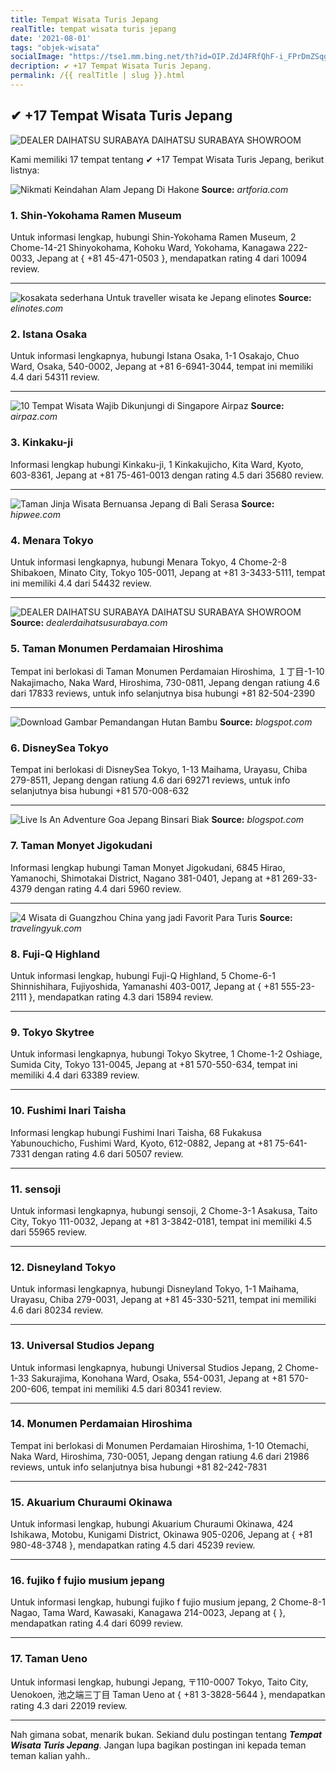 ```yaml
---
title: Tempat Wisata Turis Jepang
realTitle: tempat wisata turis jepang
date: '2021-08-01'
tags: "objek-wisata"
socialImage: "https://tse1.mm.bing.net/th?id=OIP.ZdJ4FRfQhF-i_FPrDmZSqgHaDt&amp;pid=15.1"
decription: ✔ +17 Tempat Wisata Turis Jepang.
permalink: /{{ realTitle | slug }}.html
---
```


## ✔ +17 Tempat Wisata Turis Jepang

![DEALER DAIHATSU SURABAYA  DAIHATSU SURABAYA  SHOWROOM ](https://dealerdaihatsusurabaya.com/foto_berita/500000441733.jpg)



Kami memiliki 17 tempat tentang ✔ +17 Tempat Wisata Turis Jepang, berikut listnya:



![Nikmati Keindahan Alam Jepang Di Hakone](https://tse4.mm.bing.net/th?id=OIP.xkyUZhjPp0VyizO64x8lfgHaE7&amp;pid=15.1)
**Source:** _artforia.com_


### 1. Shin-Yokohama Ramen Museum



Untuk informasi lengkap, hubungi Shin-Yokohama Ramen Museum, 2 Chome-14-21 Shinyokohama, Kohoku Ward, Yokohama, Kanagawa 222-0033, Jepang at { +81 45-471-0503 }, mendapatkan rating 4 dari 10094 review.

---


![kosakata sederhana Untuk traveller wisata ke Jepang  elinotes](https://tse3.mm.bing.net/th?id=OIP.dN7THzI5MqkwgmZXqtW6gAAAAA&amp;pid=15.1)
**Source:** _elinotes.com_


### 2. Istana Osaka



Untuk informasi lengkapnya, hubungi Istana Osaka, 1-1 Osakajo, Chuo Ward, Osaka, 540-0002, Jepang at +81 6-6941-3044, tempat ini memiliki 4.4 dari 54311 review.

---


![10 Tempat Wisata Wajib Dikunjungi di Singapore  Airpaz ](https://tse1.mm.bing.net/th?id=OIP.uQMKAVBhUWRApB1AOD7nLQHaEK&amp;pid=15.1)
**Source:** _airpaz.com_


### 3. Kinkaku-ji



Informasi lengkap hubungi Kinkaku-ji, 1 Kinkakujicho, Kita Ward, Kyoto, 603-8361, Jepang at +81 75-461-0013 dengan rating 4.5 dari 35680 review.

---


![Taman Jinja Wisata Bernuansa Jepang di Bali Serasa ](https://tse3.mm.bing.net/th?id=OIP.ri88dXx7xFrHu-Cbr94dawHaEH&amp;pid=15.1)
**Source:** _hipwee.com_


### 4. Menara Tokyo



Untuk informasi lengkapnya, hubungi Menara Tokyo, 4 Chome-2-8 Shibakoen, Minato City, Tokyo 105-0011, Jepang at +81 3-3433-5111, tempat ini memiliki 4.4 dari 54432 review.

---


![DEALER DAIHATSU SURABAYA  DAIHATSU SURABAYA  SHOWROOM ](https://tse4.mm.bing.net/th?id=OIP.dWwaPYKVefFhADog8t9nVwHaFR&amp;pid=15.1)
**Source:** _dealerdaihatsusurabaya.com_


### 5. Taman Monumen Perdamaian Hiroshima



Tempat ini berlokasi di Taman Monumen Perdamaian Hiroshima, １丁目-1-10 Nakajimacho, Naka Ward, Hiroshima, 730-0811, Jepang dengan ratiung 4.6 dari 17833 reviews, untuk info selanjutnya bisa hubungi +81 82-504-2390

---


![Download Gambar Pemandangan Hutan Bambu](https://tse3.mm.bing.net/th?id=OIP.Uoar4pmD42sfssi2uGFyxgHaE7&amp;pid=15.1)
**Source:** _blogspot.com_


### 6. DisneySea Tokyo



Tempat ini berlokasi di DisneySea Tokyo, 1-13 Maihama, Urayasu, Chiba 279-8511, Jepang dengan ratiung 4.6 dari 69271 reviews, untuk info selanjutnya bisa hubungi +81 570-008-632

---


![Live Is An Adventure Goa Jepang Binsari Biak](https://tse1.mm.bing.net/th?id=OIP.BG4CCqBIL3DIsRypOXMg1AHaE7&amp;pid=15.1)
**Source:** _blogspot.com_


### 7. Taman Monyet Jigokudani



Informasi lengkap hubungi Taman Monyet Jigokudani, 6845 Hirao, Yamanochi, Shimotakai District, Nagano 381-0401, Jepang at +81 269-33-4379 dengan rating 4.4 dari 5960 review.

---


![4 Wisata di Guangzhou China yang jadi Favorit Para Turis](https://tse2.mm.bing.net/th?id=OIP.52N_PX5JZlf2LwPMPOx6EwHaJQ&amp;pid=15.1)
**Source:** _travelingyuk.com_


### 8. Fuji-Q Highland



Untuk informasi lengkap, hubungi Fuji-Q Highland, 5 Chome-6-1 Shinnishihara, Fujiyoshida, Yamanashi 403-0017, Jepang at { +81 555-23-2111 }, mendapatkan rating 4.3 dari 15894 review.

---


### 9. Tokyo Skytree



Untuk informasi lengkapnya, hubungi Tokyo Skytree, 1 Chome-1-2 Oshiage, Sumida City, Tokyo 131-0045, Jepang at +81 570-550-634, tempat ini memiliki 4.4 dari 63389 review.

---


### 10. Fushimi Inari Taisha



Informasi lengkap hubungi Fushimi Inari Taisha, 68 Fukakusa Yabunouchicho, Fushimi Ward, Kyoto, 612-0882, Jepang at +81 75-641-7331 dengan rating 4.6 dari 50507 review.

---


### 11. sensoji



Untuk informasi lengkapnya, hubungi sensoji, 2 Chome-3-1 Asakusa, Taito City, Tokyo 111-0032, Jepang at +81 3-3842-0181, tempat ini memiliki 4.5 dari 55965 review.

---


### 12. Disneyland Tokyo



Untuk informasi lengkapnya, hubungi Disneyland Tokyo, 1-1 Maihama, Urayasu, Chiba 279-0031, Jepang at +81 45-330-5211, tempat ini memiliki 4.6 dari 80234 review.

---


### 13. Universal Studios Jepang



Untuk informasi lengkapnya, hubungi Universal Studios Jepang, 2 Chome-1-33 Sakurajima, Konohana Ward, Osaka, 554-0031, Jepang at +81 570-200-606, tempat ini memiliki 4.5 dari 80341 review.

---


### 14. Monumen Perdamaian Hiroshima



Tempat ini berlokasi di Monumen Perdamaian Hiroshima, 1-10 Otemachi, Naka Ward, Hiroshima, 730-0051, Jepang dengan ratiung 4.6 dari 21986 reviews, untuk info selanjutnya bisa hubungi +81 82-242-7831

---


### 15. Akuarium Churaumi Okinawa



Untuk informasi lengkap, hubungi Akuarium Churaumi Okinawa, 424 Ishikawa, Motobu, Kunigami District, Okinawa 905-0206, Jepang at { +81 980-48-3748 }, mendapatkan rating 4.5 dari 45239 review.

---


### 16. fujiko f fujio musium jepang



Untuk informasi lengkap, hubungi fujiko f fujio musium jepang, 2 Chome-8-1 Nagao, Tama Ward, Kawasaki, Kanagawa 214-0023, Jepang at {  }, mendapatkan rating 4.4 dari 6099 review.

---


### 17. Taman Ueno



Untuk informasi lengkap, hubungi Jepang, 〒110-0007 Tokyo, Taito City, Uenokoen, 池之端三丁目 Taman Ueno at { +81 3-3828-5644 }, mendapatkan rating 4.3 dari 22019 review.

---









Nah gimana sobat, menarik bukan. Sekiand dulu postingan tentang ***Tempat Wisata Turis Jepang***. Jangan lupa bagikan postingan ini kepada teman teman kalian yahh..
